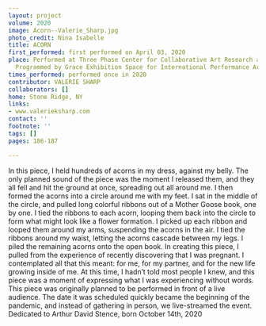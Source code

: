 ```yaml
---
layout: project
volume: 2020
image: Acorn--Valerie_Sharp.jpg
photo_credit: Nina Isabelle
title: ACORN
first_performed: first performed on April 03, 2020
place: Performed at Three Phase Center for Collaborative Art Research and Building;
  Programmed by Grace Exhibition Space for International Performance Art
times_performed: performed once in 2020
contributor: VALERIE SHARP
collaborators: []
home: Stone Ridge, NY
links:
- www.valerieksharp.com
contact: ''
footnote: ''
tags: []
pages: 186-187

---
```


In this piece, I held hundreds of acorns in my dress, against my belly. The only planned sound of the piece was the moment I released them, and they all fell and hit the ground at once, spreading out all around me. I then formed the acorns into a circle around me with my feet. I sat in the middle of the circle, and pulled long colorful ribbons out of a Mother Goose book, one by one. I tied the ribbons to each acorn, looping them back into the circle to form what might look like a flower formation. I picked up each ribbon and looped them around my arms, suspending the acorns in the air. I tied the ribbons around my waist, letting the acorns cascade between my legs. I piled the remaining acorns onto the open book.
In creating this piece, I pulled from the experience of recently discovering that I was pregnant. I contemplated all that this meant: for me, for my partner, and for the new life growing inside of me. At this time, I hadn’t told most people I knew, and this piece was a moment of expressing what I was experiencing without words.
This piece was originally planned to be performed in front of a live audience. The date it was scheduled quickly became the beginning of the pandemic, and instead of gathering in person, we live-streamed the event.
Dedicated to Arthur David Stence, born October 14th, 2020

